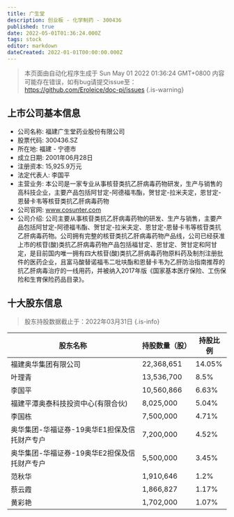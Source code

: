 ```yaml
---
title: 广生堂
description: 创业板 - 化学制药 - 300436
published: true
date: 2022-05-01T01:36:24.000Z
tags: stock
editor: markdown
dateCreated: 2022-01-01T00:00:00.000Z
---
```


> 本页面由自动化程序生成于 Sun May 01 2022 01:36:24 GMT+0800
> 内容可能存在错误，如有bug请提交issue至：https://github.com/Eroleice/doc-pi/issues
{.is-warning}

## 上市公司基本信息
- 公司名称: 福建广生堂药业股份有限公司
- 股票代码: 300436.SZ
- 所在地: 福建 - 宁德市
- 成立日期: 2001年06月28日
- 注册资本: 15,925.9万元
- 法定代表人: 李国平
- 主营业务: 本公司是一家专业从事核苷类抗乙肝病毒药物研发，生产与销售的高科技企业，主要产品包括阿甘定-阿德福韦酯，贺甘定-拉米夫定，恩甘定-恩替卡韦等核苷类抗乙肝病毒药物
- 公司官网: www.cosunter.com
- 公司介绍: 公司主要从事核苷类抗乙肝病毒药物的研发、生产与销售，主要产品包括阿甘定-阿德福韦酯、贺甘定-拉米夫定、恩甘定-恩替卡韦等核苷类抗乙肝病毒药物。公司拥有完整的核苷类抗乙肝病毒药物产品线，公司已经获准上市的核苷(酸)类抗乙肝病毒药物产品包括福甘定、恩甘定、贺甘定和阿甘定，是目前国内唯一拥有四大核苷(酸)类抗乙肝病毒药物原料药及制剂注册批件的医药企业，且富马酸替诺福韦二吡呋酯和恩替卡韦为乙肝防治指南推荐的抗乙肝病毒治疗的一线用药，并被纳入2017年版《国家基本医疗保险、工伤保险和生育保险药品目录》。


## 十大股东信息
> 股东持股数据截止于：2022年03月31日
{.is-info}

| 股东名称 | 持股数量（股） | 持股比例 |
| --- | --- | --- |
| 福建奥华集团有限公司 | 22,368,651 | 14.05% |
| 叶理青 | 13,536,700 | 8.5% |
| 李国平 | 10,560,866 | 6.63% |
| 福建平潭奥泰科技投资中心(有限合伙) | 8,025,000 | 5.04% |
| 李国栋 | 7,500,000 | 4.71% |
| 奥华集团-华福证券-19奥华E1担保及信托财产专户 | 7,200,000 | 4.52% |
| 奥华集团-华福证券-19奥华E2担保及信托财产专户 | 5,500,000 | 3.45% |
| 范秋华 | 1,910,646 | 1.2% |
| 蔡云霞 | 1,866,827 | 1.17% |
| 黄彩艳 | 1,702,000 | 1.07% |




